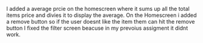 I added a average prcie on the homescreen where it sums up all the total items price and divies it to display the average.
On the Homescreen i added a remove button so if the user doesnt like the item them can hit the remove button
I fixed the filter screen beacuse in my prevoius assigment it didnt work.
